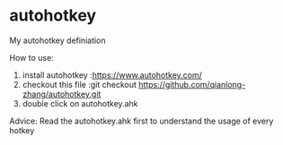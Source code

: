 # autohotkey
My autohotkey definiation

How to use:

1. install autohotkey :https://www.autohotkey.com/
2. checkout this file :git checkout https://github.com/qianlong-zhang/autohotkey.git
3. double click on autohotkey.ahk

Advice: 
Read the autohotkey.ahk first to understand the usage of every hotkey
